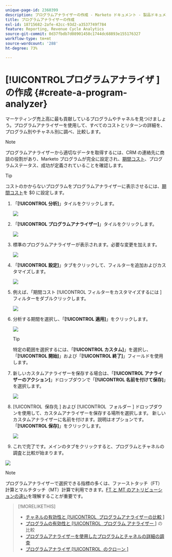 ```yaml
---
unique-page-id: 2360399
description: プログラムアナライザーの作成 - Marketo ドキュメント - 製品ドキュメント
title: プログラムアナライザーの作成
exl-id: 18715682-2afe-42cc-93d2-a3537749f784
feature: Reporting, Revenue Cycle Analytics
source-git-commit: 0d37fbdb7d08901458c1744dc68893e155176327
workflow-type: tm+mt
source-wordcount: '288'
ht-degree: 73%

---
```


# [!UICONTROL &#x200B; プログラムアナライザ &#x200B;] の作成 {#create-a-program-analyzer}

マーケティング売上高に最も貢献しているプログラムやチャネルを見つけましょう。プログラムアナライザーを使用して、すべてのコストとリターンの詳細を、プログラム別やチャネル別に調べ、比較します。

>[!NOTE]
>
>プログラムアナライザーから適切なデータを取得するには、CRM の連絡先に商談の役割があり、Marketo プログラムが完全に設定され、[期間コスト](/help/marketo/product-docs/reporting/revenue-cycle-analytics/revenue-tools/define-period-costs.md)、プログラムステータス、成功が定義されていることを確認します。

>[!TIP]
>
>コストのかからないプログラムをプログラムアナライザーに表示させるには、[期間コスト](/help/marketo/product-docs/reporting/revenue-cycle-analytics/revenue-tools/define-period-costs.md)を $0 に設定します。

1. 「**[!UICONTROL 分析]**」タイルをクリックします。

   ![](assets/image2014-9-17-13-3a7-3a1.png)

1. 「**[!UICONTROL プログラムアナライザー]**」タイルをクリックします。

   ![](assets/program-analyzer-icon-hand.png)

1. 標準のプログラムアナライザーが表示されます。必要な変更を加えます。

   ![](assets/image2016-10-31-15-3a3-3a9.png)

1. 「**[!UICONTROL 設定]**」タブをクリックして、フィルターを追加およびカスタマイズします。

   ![](assets/image2016-10-31-15-3a25-3a57.png)

1. 例えば、「期間コスト [!UICONTROL &#x200B; フィルターをカスタマイズするには &#x200B;] フィルターをダブルクリックします。

   ![](assets/image2016-10-31-15-3a33-3a2.png)

1. 分析する期間を選択し、「**[!UICONTROL 適用]**」をクリックします。

   ![](assets/image2016-10-31-15-3a30-3a32.png)

   >[!TIP]
   >
   >特定の範囲を選択するには、「**[!UICONTROL カスタム]**」を選択し、「**[!UICONTROL 開始]**」および「**[!UICONTROL 終了]**」フィールドを使用します。

1. 新しいカスタムアナライザーを保存する場合は、「**[!UICONTROL アナライザーのアクション]**」ドロップダウンで「**[!UICONTROL 名前を付けて保存]**」を選択します。

   ![](assets/image2016-10-31-15-3a5-3a8.png)

1. [!UICONTROL &#x200B; 保存先 &#x200B;] および [!UICONTROL &#x200B; フォルダー &#x200B;] ドロップダウンを使用して、カスタムアナライザーを保存する場所を選択します。 新しいカスタムアナライザーに名前を付けます。説明はオプションです。「**[!UICONTROL 保存]**」をクリックします。

   ![](assets/image2016-10-31-15-3a7-3a19.png)

1. これで完了です。メインのタブをクリックすると、プログラムとチャネルの調査と比較が始まります。

![](assets/november-custom-report.png)

>[!NOTE]
>
>プログラムアナライザーで選択できる指標の多くは、ファーストタッチ（FT）計算とマルチタッチ（MT）計算で利用できます。[FT と MT のアトリビューションの違い](/help/marketo/product-docs/reporting/revenue-cycle-analytics/revenue-tools/attribution/understanding-attribution.md)を理解することが重要です。

>[!MORELIKETHIS]
>
>* [ チャネルの有効性と [!UICONTROL &#x200B; プログラムアナライザーの比較 &#x200B;]](/help/marketo/product-docs/reporting/revenue-cycle-analytics/program-analytics/compare-channel-effectiveness-with-the-program-analyzer.md)
>* [ プログラムの有効性と [!UICONTROL &#x200B; プログラム アナライザー &#x200B;]](/help/marketo/product-docs/reporting/revenue-cycle-analytics/program-analytics/compare-program-effectiveness-with-the-program-analyzer.md) の比較
>* [ プログラムアナライザーを使用したプログラムとチャネルの詳細の調査 ](/help/marketo/product-docs/reporting/revenue-cycle-analytics/program-analytics/explore-program-and-channel-details-with-the-program-analyzer.md)
>* [ プログラムアナライザ [!UICONTROL &#x200B; のクローン &#x200B;]](/help/marketo/product-docs/reporting/revenue-cycle-analytics/program-analytics/clone-a-program-analyzer.md)
